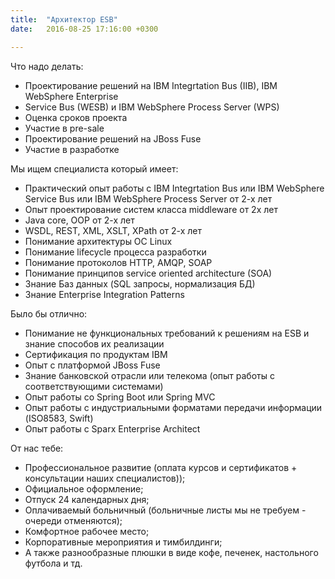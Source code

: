 ```yaml
---
title:  "Архитектор ESB"
date:   2016-08-25 17:16:00 +0300

---
```

Что надо делать:
 - Проектирование решений на IBM Integrtation Bus (IIB), IBM WebSphere Enterprise
- Service Bus (WESB) и IBM WebSphere Process Server (WPS)
- Оценка сроков проекта
- Участие в pre-sale
- Проектирование решений на JBoss Fuse
- Участие в разработке﻿

Мы ищем специалиста который имеет:
- Практический опыт работы с IBM Integrtation Bus или IBM WebSphere Service Bus или IBM WebSphere Process Server от 2-х лет
- Опыт проектирование систем класса middleware от 2х лет
- Java core, OOP от 2-х лет
- WSDL, REST, XML, XSLT, XPath от 2-х лет
- Понимание архитектуры ОС Linux
- Понимание lifecycle процесса разработки
- Понимание протоколов HTTP, AMQP, SOAP
- Понимание принципов service oriented architecture (SOA)
- Знание Баз данных (SQL запросы, нормализация БД)
- Знание Enterprise Integration Patterns﻿

Было бы отлично:
- ﻿Понимание не функциональных требований к решениям на ESB и знание способов их реализации
- Сертификация по продуктам IBM
- Опыт с платформой JBoss Fuse
- Знание банковской отрасли или телекома (опыт работы с соответствующими системами)
- Опыт работы со Spring Boot или Spring MVC
- Опыт работы с индустриальными форматами передачи информации (ISO8583, Swift)
- Опыт работы с Sparx Enterprise Architect

От нас тебе:
- Профессиональное развитие (оплата курсов и сертификатов + консультации наших специалистов));
- Официальное оформление;
- Отпуск 24 календарных дня;
- Оплачиваемый больничный (больничные листы мы не требуем - очереди отменяются);
- Комфортное рабочее место;
- Корпоративные мероприятия и тимбилдинги;
- А также разнообразные плюшки в виде кофе, печенек, настольного футбола и тд.